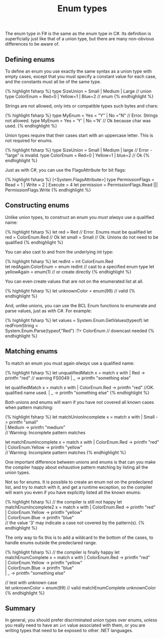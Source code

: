 ﻿---
layout: post
title: "Enum types"
description: "Not the same as a union type"
nav: fsharp-types
seriesId: "Understanding F# types"
seriesOrder: 8
categories: [Types]
---

The enum type in F# is the same as the enum type in C#.  Its definition is superficially just like that of a union type, but there are many non-obvious differences to be aware of.

## Defining enums

To define an enum you use exactly the same syntax as a union type with empty cases, except that you must specify a constant value for each case, and the constants must all be of the same type.

{% highlight fsharp %}
type SizeUnion = Small | Medium | Large         // union
type ColorEnum = Red=0 | Yellow=1 | Blue=2      // enum 
{% endhighlight %}

Strings are not allowed, only ints or compatible types such bytes and chars:

{% highlight fsharp %}
type MyEnum = Yes = "Y" | No ="N"  // Error. Strings not allowed.
type MyEnum = Yes = 'Y' | No ='N'  // Ok because char was used.
{% endhighlight %}

Union types require that their cases start with an uppercase letter. This is not required for enums.

{% highlight fsharp %}
type SizeUnion = Small | Medium | large      // Error - "large" is invalid.
type ColorEnum = Red=0 | Yellow=1 | blue=2      // Ok
{% endhighlight %}

Just as with C#, you can use the FlagsAttribute for bit flags:

{% highlight fsharp %}
[<System.FlagsAttribute>]
type PermissionFlags = Read = 1 | Write = 2 | Execute = 4 
let permission = PermissionFlags.Read ||| PermissionFlags.Write
{% endhighlight %}

## Constructing enums

Unlike union types, to construct an enum you *must always* use a qualified name:

{% highlight fsharp %}
let red = Red            // Error. Enums must be qualified
let red = ColorEnum.Red  // Ok 
let small = Small        // Ok.  Unions do not need to be qualified
{% endhighlight %}

You can also cast to and from the underlying int type:

{% highlight fsharp %}
let redInt = int ColorEnum.Red  
let redAgain:ColorEnum = enum redInt // cast to a specified enum type 
let yellowAgain = enum<ColorEnum>(1) // or create directly
{% endhighlight %}

You can even create values that are not on the enumerated list at all.

{% highlight fsharp %}
let unknownColor = enum<ColorEnum>(99)   // valid
{% endhighlight %}

And, unlike unions, you can use the BCL Enum functions to enumerate and parse values, just as with C#. For example:

{% highlight fsharp %}
let values = System.Enum.GetValues(typeof<ColorEnum>)
let redFromString =  
    System.Enum.Parse(typeof<ColorEnum>,"Red") 
    :?> ColorEnum  // downcast needed
{% endhighlight %}

## Matching enums

To match an enum you must again *always* use a qualified name:

{% highlight fsharp %}
let unqualifiedMatch x = 
    match x with
    | Red -> printfn "red"             // warning FS0049
    | _ -> printfn "something else" 

let qualifiedMatch x = 
    match x with
    | ColorEnum.Red -> printfn "red"   //OK. qualified name used.
    | _ -> printfn "something else"
{% endhighlight %}

Both unions and enums will warn if you have not covered all known cases when pattern matching:

{% highlight fsharp %}
let matchUnionIncomplete x = 
    match x with
    | Small -> printfn "small"   
    | Medium -> printfn "medium"   
    // Warning: Incomplete pattern matches
    
let matchEnumIncomplete x = 
    match x with
    | ColorEnum.Red -> printfn "red"   
    | ColorEnum.Yellow -> printfn "yellow"   
    // Warning: Incomplete pattern matches
{% endhighlight %}

One important difference between unions and enums is that can you make the compiler happy about exhaustive pattern matching by listing all the union types.
    
Not so for enums. It is possible to create an enum not on the predeclared list, and try to match with it, and get a runtime exception, so the compiler will warn you even if you have explicitly
listed all the known enums:

{% highlight fsharp %}
// the compiler is still not happy
let matchEnumIncomplete2 x = 
    match x with
    | ColorEnum.Red -> printfn "red"   
    | ColorEnum.Yellow -> printfn "yellow"   
    | ColorEnum.Blue -> printfn "blue"   
    // the value '3' may indicate a case not covered by the pattern(s).
{% endhighlight %}

The only way to fix this is to add a wildcard to the bottom of the cases, to handle enums outside the predeclared range.

{% highlight fsharp %}
// the compiler is finally happy
let matchEnumComplete x = 
    match x with
    | ColorEnum.Red -> printfn "red"   
    | ColorEnum.Yellow -> printfn "yellow"   
    | ColorEnum.Blue -> printfn "blue"   
    | _ -> printfn "something else"   

// test with unknown case    
let unknownColor = enum<ColorEnum>(99)   // valid
matchEnumComplete unknownColor
{% endhighlight %}

## Summary

In general, you should prefer discriminated union types over enums, unless you really need to have an `int` value associated with them,
or you are writing types that need to be exposed to other .NET languages.